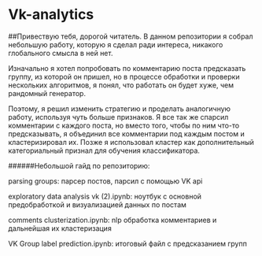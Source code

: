 # Vk-analytics 
##Привествую тебя, дорогой читатель.
В данном репозитории я собрал небольшую работу, которую я сделал ради интереса, никакого глобального смысла в ней нет.

Изначально я хотел попробовать по комментарию поста предсказать группу, из которой он пришел, но в процессе обработки и проверки нескольких алгоритмов, я понял, что работать он будет хуже, чем рандомный генератор.

Поэтому, я решил изменить стратегию и проделать аналогичную работу, используя чуть больше признаков.
Я все так же спарсил комментарии с каждого поста, но вместо того, чтобы по ним что-то предсказывать, я объединил все комментарии под каждым постом и кластеризировал их. Позже я использовал кластер как дополнительный категориальный признал для обучения классификатора.

######Небольшой гайд по репозиторию:

parsing groups: парсер постов, парсил с помощью VK api

exploratory data analysis vk (2).ipynb: ноутбук с основной предобработкой и визуализацией данных по постам

comments clusterization.ipynb: nlp обработка комментариев и дальнейшая их кластеризация

VK Group label prediction.ipynb: итоговый файл с предсказанием групп
